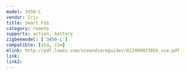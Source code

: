 ```yaml
---
model: 3450-L
vendor: Iris
title: Smart Fob
category: remote
supports: action, battery
zigbeemodel: ['3450-L']
compatible: [zha, z2m]
mlink: http://pdf.lowes.com/useandcareguides/812489023056_use.pdf
link: 
link2: 
---
```

